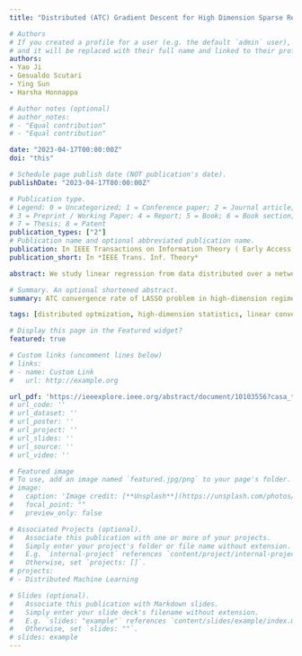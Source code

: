 ```yaml
---
title: "Distributed (ATC) Gradient Descent for High Dimension Sparse Regression"

# Authors
# If you created a profile for a user (e.g. the default `admin` user), write the username (folder name) here 
# and it will be replaced with their full name and linked to their profile.
authors:
- Yao Ji
- Gesualdo Scutari
- Ying Sun
- Harsha Honnappa

# Author notes (optional)
# author_notes:
# - "Equal contribution"
# - "Equal contribution"

date: "2023-04-17T00:00:00Z"
doi: "this"

# Schedule page publish date (NOT publication's date).
publishDate: "2023-04-17T00:00:00Z"

# Publication type.
# Legend: 0 = Uncategorized; 1 = Conference paper; 2 = Journal article;
# 3 = Preprint / Working Paper; 4 = Report; 5 = Book; 6 = Book section;
# 7 = Thesis; 8 = Patent
publication_types: ["2"]
# Publication name and optional abbreviated publication name.
publication: In IEEE Transactions on Information Theory ( Early Access )
publication_short: In *IEEE Trans. Inf. Theory*

abstract: We study linear regression from data distributed over a network of agents (with no master node) by means of LASSO estimation, in high-dimension , which allows the ambient dimension to grow faster than the sample size. While there is a vast literature of distributed algorithms applicable to the problem, statistical and computational guarantees of most of them remain unclear in high dimension. This paper provides a first statistical study of the Distributed Gradient Descent (DGD) in the Adapt-Then-Combine (ATC) form. Our theory shows that, under standard notions of restricted strong convexity and smoothness of the loss functions–which hold with high probability for standard data generation models–suitable conditions on the network connectivity and algorithm tuning, DGD-ATC converges globally at a linear rate to an estimate that is within the centralized statistical precision of the model. In the worst-case scenario, the total number of communications to statistical optimality grows logarithmically with the ambient dimension, which improves on the communication complexity of DGD in the Combine-Then-Adapt (CTA) form, scaling linearly with the dimension. This reveals that mixing gradient information among agents, as DGD-ATC does, is critical in high-dimensions to obtain favorable rate scalings.

# Summary. An optional shortened abstract.
summary: ATC convergence rate of LASSO problem in high-dimension regime.

tags: [distributed optmization, high-dimension statistics, linear convergence, sparse linear regression]

# Display this page in the Featured widget?
featured: true

# Custom links (uncomment lines below)
# links:
# - name: Custom Link
#   url: http://example.org

url_pdf: 'https://ieeexplore.ieee.org/abstract/document/10103556?casa_token=OcJY6nnN9acAAAAA:ZLesKjqE8-BbHKNPIZ6ksRKBWa-K-coC-JFfRPQarELKtK7PvoeosGtIzpV4CFOv-l3bDFgg0A4'
# url_code: ''
# url_dataset: ''
# url_poster: ''
# url_project: ''
# url_slides: ''
# url_source: ''
# url_video: ''

# Featured image
# To use, add an image named `featured.jpg/png` to your page's folder. 
# image:
#   caption: 'Image credit: [**Unsplash**](https://unsplash.com/photos/pLCdAaMFLTE)'
#   focal_point: ""
#   preview_only: false

# Associated Projects (optional).
#   Associate this publication with one or more of your projects.
#   Simply enter your project's folder or file name without extension.
#   E.g. `internal-project` references `content/project/internal-project/index.md`.
#   Otherwise, set `projects: []`.
# projects:
# - Distributed Machine Learning

# Slides (optional).
#   Associate this publication with Markdown slides.
#   Simply enter your slide deck's filename without extension.
#   E.g. `slides: "example"` references `content/slides/example/index.md`.
#   Otherwise, set `slides: ""`.
# slides: example
---
```


<!-- {{% callout note %}}
Click the *Cite* button above to demo the feature to enable visitors to import publication metadata into their reference management software.
{{% /callout %}}

{{% callout note %}}
Create your slides in Markdown - click the *Slides* button to check out the example.
{{% /callout %}}

Supplementary notes can be added here, including [code, math, and images](https://wowchemy.com/docs/writing-markdown-latex/). -->